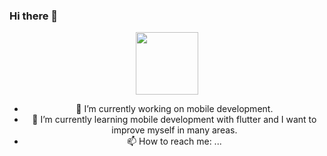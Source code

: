 ### Hi there 👋
<div id="header" align="center">
  <img src="" width="100"/>

- 🔭 I’m currently working on mobile development.
- 🌱 I’m currently learning mobile development with flutter and I want to improve myself in many areas.
- 📫 How to reach me: ...
</div>

<!--
**ozrbrko/ozrbrko** is a ✨ _special_ ✨ repository because its `README.md` (this file) appears on your GitHub profile.

Here are some ideas to get you started:

- 🔭 I’m currently working on ...
- 🌱 I’m currently learning ...
- 👯 I’m looking to collaborate on ...
- 🤔 I’m looking for help with ...
- 💬 Ask me about ...
- 📫 How to reach me: ...
- 😄 Pronouns: ...
- ⚡ Fun fact: ...
-->
